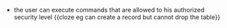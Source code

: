 - the user can execute commands that are allowed to his authorized security level {{cloze eg can create a record but cannot drop the table}}